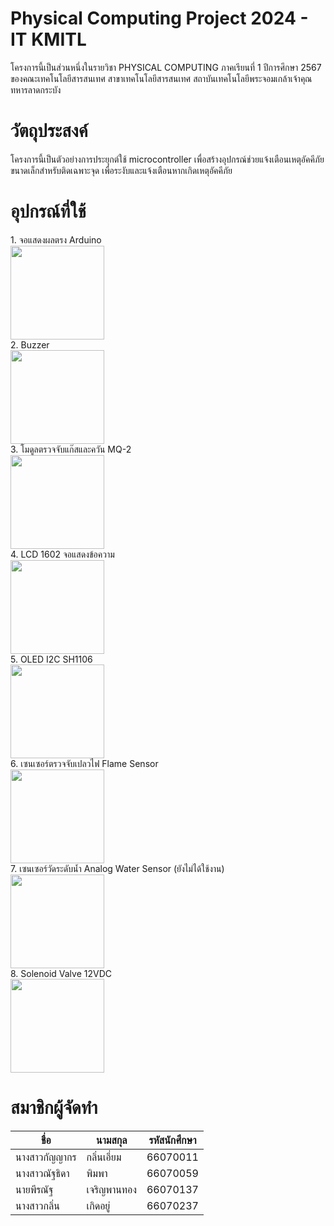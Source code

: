 # Physical Computing Project 2024 - IT KMITL
โครงการนี้เป็นส่วนหนึ่งในรายวิชา PHYSICAL COMPUTING ภาคเรียนที่ 1 ปีการศึกษา 2567 ของคณะเทคโนโลยีสารสนเทศ สาขาเทคโนโลยีสารสนเทศ สถาบันเทคโนโลยีพระจอมเกล้าเจ้าคุณทหารลาดกระบัง

# **วัตถุประสงค์**
โครงการนี้เป็นตัวอย่างการประยุกต์ใช้ microcontroller เพื่อสร้างอุปกรณ์ช่วยแจ้งเตือนเหตุอัคคีภัยขนาดเล็กสำหรับติดเฉพาะจุด เพื่อระงับและแจ้งเตือนหากเกิดเหตุอัคคีภัย

# **อุปกรณ์ที่ใช้**
<div style="display: flex; flex-direction: column; align-items: flex-start;">
1. จอแสดงผลตรง Arduino
<img src="https://github.com/user-attachments/assets/18c37a8a-e643-49c5-b1ca-4a1c482f3752" width="150">
2. Buzzer
<img src="https://github.com/user-attachments/assets/5f26151b-f50c-4a10-a3a3-21097e944af2" width="150">
3. โมดูลตรวจจับแก๊สและควัน MQ-2
<img src="https://github.com/user-attachments/assets/523f801a-303c-47c0-8edd-86b386b5b160" width="150">
4. LCD 1602 จอแสดงข้อความ
<img src="https://github.com/user-attachments/assets/2d742761-4099-4149-b79d-81e7b659ae2f" width="150">
5. OLED I2C SH1106
<img src="https://github.com/user-attachments/assets/ce5b2b04-ab24-4383-8c47-a696f88cfa8c" width="150">
6. เซนเซอร์ตรวจจับเปลวไฟ Flame Sensor
<img src="https://github.com/user-attachments/assets/17c710fd-9b8f-4df8-9fdd-39218fa45f41" width="150">
7. เซนเซอร์วัดระดับน้ำ Analog Water Sensor (ยังไม่ได้ใช้งาน)
<img src="https://github.com/user-attachments/assets/946633b0-3ee1-4058-8651-583a638fbdd4" width="150">
8. Solenoid Valve 12VDC
<img src="https://github.com/user-attachments/assets/a6fe049a-51a2-4162-8c12-686f2713844a" width="150"> </div>



# สมาชิกผู้จัดทำ
|ชื่อ | นามสกุล	| รหัสนักศึกษา|
|---|---|---|
|นางสาวกัญญากร | กลิ่นเอี่ยม | 66070011|
|นางสาวณัฐธิดา | พิมพา | 66070059|
|นายพีรณัฐ | เจริญพานทอง | 66070137|
|นางสาวกลิ่น | เกิดอยู่ | 66070237|
